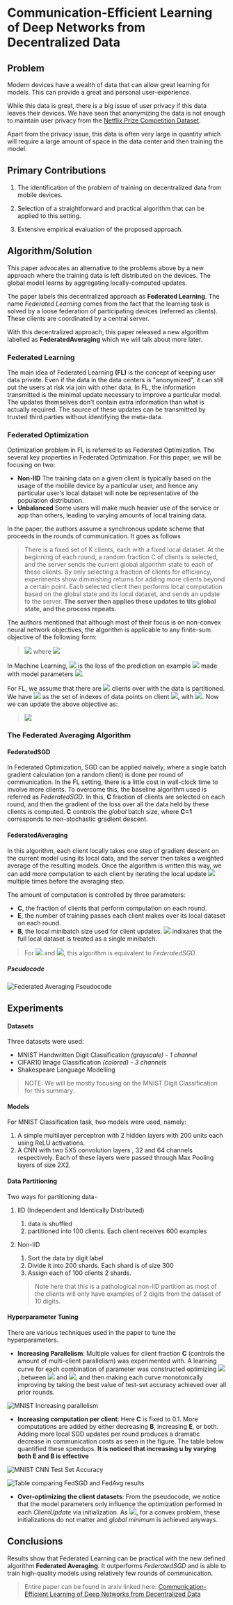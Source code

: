 
# Communication-Efficient Learning of Deep Networks from Decentralized Data


## Problem

Modern devices have a wealth of data that can allow great learning for models. This can provide a great and personal user-experience. 

While this data is great, there is a big issue of user privacy if this data leaves their devices. We have seen that anonymizing the data is not enough to maintain user privacy from the [Netflix Prize Competition Dataset](https://arxiv.org/PS_cache/cs/pdf/0610/0610105v2.pdf "Robust De-anonymization of Large Datasets (How to Break Anonymity of the Netflix Prize Dataset)"). 

Apart from the privacy issue, this data is often very large in quantity which will require a large amount of space in the data center and then training the model. 

## Primary Contributions

1. The identification of the problem of training on decentralized data from mobile devices. 
   
2. Selection of a straightforward and practical algorithm that can be applied to this setting.
3. Extensive empirical evaluation of the proposed approach.
   
## Algorithm/Solution

This paper advocates an alternative to the problems above by a new approach where the training data is left distributed on the devices. The global model learns by aggregating locally-computed updates. 

The paper labels this decentralized approach as **Federated Learning**. The name *Federated Learning* comes from the fact that the learning task is solved by a loose federation of participating devices (referred as clients). These clients are coordinated by a central server.

With this decentralized approach, this paper released a new algorithm labelled as **FederatedAveraging** which we will talk about more later.

### Federated Learning

The main idea of Federated Learning **(FL)** is the concept of keeping user data private. Even if the data in the data centers is "anonymized", it can still put the users at risk via join with other data. In FL, the information transmitted is the minimal update necessary to improve a particular model. The updates themselves don't contain extra information than what is actually required. The source of these updates can be transmitted by trusted third parties without identifying the meta-data.

### Federated Optimization

Optimization problem in FL is referred to as Federated Optimization. The several key properties in Federated Optimization. For this paper, we will be focusing on two:

- **Non-IID** The training data on a given client is typically based on the usage of the mobile device by a particular user, and hence any particular user's local dataset will note be representative of the population distribution.
- **Unbalanced** Some users will make much heavier use of the service or app than others, leading to varying amounts of local training data.

In the paper, the authors assume a synchronous update scheme that proceeds in the rounds of communication. It goes as follows

> There is a fixed set of K clients, each with a fixed local dataset. At the beginning of each round, a random fraction C of clients is selected, and the server sends the current global algorithm state to each of these clients. By only selecting a fraction of clients for efficiency, experiments show diminishing returns for adding more clients beyond a certain point. Each selected client then performs local computation based on the global state and its local dataset, and sends an update to the server. **The server then applies these updates to tits global state, and the process repeats.**

The authors mentioned that although most of their focus is on non-convex neural network objectives, the algorithm is applicable to any finite-sum objective of the following form:

> <img src="https://render.githubusercontent.com/render/math?math=\min\limits_{w\in\R^d}f(w)"/> where <img src="https://render.githubusercontent.com/render/math?math=f(w) = \frac{1}{n} \sum\nolimits_{i=1}^{n} f_i(w)" />

In Machine Learning, <img src="https://render.githubusercontent.com/render/math?math=f_i(w)"/> is the loss of the prediction on example <img src="https://render.githubusercontent.com/render/math?math=(x_i, y_i)"/> made with model parameters <img src="https://render.githubusercontent.com/render/math?math=w"/>.

For FL, we assume that there are <img src="https://render.githubusercontent.com/render/math?math=K"/> clients over with the data is partitioned. We have <img src="https://render.githubusercontent.com/render/math?math=P_k"/> as the set of indexes of data points on client <img src="https://render.githubusercontent.com/render/math?math=k"/>, with <img src="https://render.githubusercontent.com/render/math?math=n_k = |P_k|"/>. Now we can update the above objective as:

> <img src="https://render.githubusercontent.com/render/math?math=f(w)=\sum\nolimits_{k=1}^{K} \frac{n_k}{n} F_k(w)$ where $F_k(w) = \frac{1}{n_k} \sum_{i\in P_k} f_i(w)" /> 

### The Federated Averaging Algorithm

#### FederatedSGD
In Federated Optimization, SGD can be applied naively, where a single batch gradient calculation (on a random client) is done per round of communication. In the FL setting, there is a little cost in wall-clock time to involve more clients. To overcome this, the baseline algorithm used is referred as *FederatedSGD*. In this, **C** fraction of clients are selected on each round, and then the gradient of the loss over all the data held by these clients is computed. **C** controls the *global* batch size, where **C=1** corresponds to non-stochastic gradient descent.

#### FederatedAveraging

In this algorithm, each client locally takes one step of gradient descent on the current model using its local data, and the server then takes a weighted average of the resulting models. Once the algorithm is written this way, we can add more computation to each client by iterating the local update <img src="https://render.githubusercontent.com/render/math?math=w^k \leftarrow w^k - \eta\nabla F_k(w^k)"/> multiple times before the averaging step.

The amount of computation is controlled by three parameters: 

- **C**, the fraction of clients that perform computation on each round.
- **E**, the number of training passes each client makes over its local dataset on each round.
- **B**, the local minibatch size used for client updates. <img src="https://render.githubusercontent.com/render/math?math=B=\infty"/> indixares that the full local dataset is treated as a single minibatch.
  
> For <img src="https://render.githubusercontent.com/render/math?math=B=\infty"/> and <img src="https://render.githubusercontent.com/render/math?math=E=1"/>, this algorithm is equivalent to *FederatedSGD*.

##### Pseudocode

![Federated Averaging Pseudocode](../assets/fed_avg/fed_avg_alg.png)


## Experiments

#### Datasets

Three datasets were used:

- MNIST Handwritten Digit Classification *(grayscale) - 1 channel*
- CIFAR10 Image Classification *(colored) - 3 channels*
- Shakespeare Language Modelling

> NOTE: We will be mostly focusing on the MNIST Digit Classification for this summary.

#### Models

For MNIST Classification task, two models were used, namely:

1. A simple multilayer perceptron with 2 hidden layers with 200 units each using ReLU activations.
2. A CNN with two 5X5 convolution layers , 32 and 64 channels respectively. Each of these layers were passed through Max Pooling layers of size 2X2.

#### Data Partitioning 

Two ways for partitioning data- 

1. IID (Independent and Identically Distributed)
   1. data is shuffled
   2. partitioned into 100 clients. Each client receives 600 examples

2. Non-IID
   1. Sort the data by digit label
   2. Divide it into 200 shards. Each shard is of size 300
   3. Assign each of 100 clients 2 shards.

    > Note here that this is a pathological non-IID partition as most of the clients will only have examples of 2 digits from the dataset of 10 digits.

#### Hyperparameter Tuning

There are various techniques used in the paper to tune the hyperparameters.

- **Increasing Parallelism**: Multiple values for client fraction **C** (controls the amount of multi-client parallelism) was experimented with. A learning curve for each combination of parameter was constructed optimizing <img src="https://render.githubusercontent.com/render/math?math=\eta"/>, between <img src="https://render.githubusercontent.com/render/math?math=10^\frac{1}{3}"/> and <img src="https://render.githubusercontent.com/render/math?math=10^\frac{1}{6}"/>, and then making each curve monotonically improving by taking the best value of test-set accuracy achieved over all prior rounds.

![MNIST Increasing parallelism](../assets/fed_avg/mnist_increasing_parallelism.png)


- **Increasing computation per client**: Here **C** is fixed to 0.1. More computations are added by either decreasing **B**, increasing **E**, or both. Adding more local SGD updates per round produces a dramatic decrease in communication costs as seen in the figure. The table below quantified these speedups. **It is noticed that increasing **u** by varying both **E** and **B** is effective**

![MNIST CNN Test Set Accuracy](../assets/fed_avg/mnist_cnn_test_set_acc_fed_avg.png)

![Table comparing FedSGD and FedAvg results](../assets/fed_avg/mnist_cnn_table_fed_avg.png)

- **Over-optimizing the client datasets**: From the pseudocode, we notice that the model parameters only influence the optimization performed in each *ClientUpdate* via initialization. As <img src="https://render.githubusercontent.com/render/math?math=E\rightarrow \infty"/>, for a convex problem, these initializations do not matter and *global minimum* is achieved anyways.


## Conclusions

Results show that Federated Learning can be practical with the new defined algorithm **Federated Averaging**. It outperforms *FederatedSGD* and is able to train high-quality models using relatively few rounds of communication.

> Entire paper can be found in arxiv linked here:  [Communication-Efficient Learning of Deep Networks
from Decentralized Data](https://arxiv.org/pdf/1602.05629.pdf)
